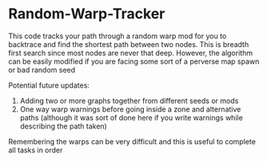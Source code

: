 # Random-Warp-Tracker
This code tracks your path through a random warp mod  for you to backtrace and find the shortest path between two nodes. This is breadth first search since most nodes are never that deep. However, the algorithm can be easily modified if you are facing some sort of a perverse map spawn or bad random seed

Potential future updates:
1) Adding two or more graphs together from different seeds or mods
2) One way warp warnings before going inside a zone and alternative paths (although it was sort of done here if you write warnings while describing the path taken)

Remembering the warps can be very difficult and this is useful to complete all tasks in order
